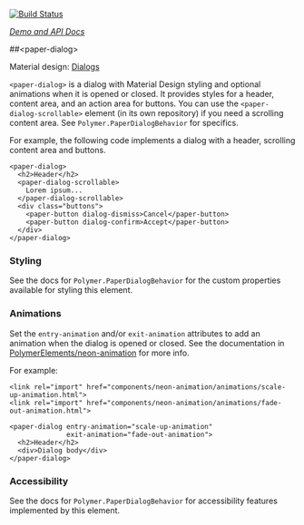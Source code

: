 
<!---

This README is automatically generated from the comments in these files:
paper-dialog.html

Edit those files, and our readme bot will duplicate them over here!
Edit this file, and the bot will squash your changes :)

-->

[![Build Status](https://travis-ci.org/PolymerElements/paper-dialog.svg?branch=master)](https://travis-ci.org/PolymerElements/paper-dialog)

_[Demo and API Docs](https://elements.polymer-project.org/elements/paper-dialog)_


##&lt;paper-dialog&gt;


Material design: [Dialogs](https://www.google.com/design/spec/components/dialogs.html)

`<paper-dialog>` is a dialog with Material Design styling and optional animations when it is
opened or closed. It provides styles for a header, content area, and an action area for buttons.
You can use the `<paper-dialog-scrollable>` element (in its own repository) if you need a scrolling
content area. See `Polymer.PaperDialogBehavior` for specifics.

For example, the following code implements a dialog with a header, scrolling content area and
buttons.

    <paper-dialog>
      <h2>Header</h2>
      <paper-dialog-scrollable>
        Lorem ipsum...
      </paper-dialog-scrollable>
      <div class="buttons">
        <paper-button dialog-dismiss>Cancel</paper-button>
        <paper-button dialog-confirm>Accept</paper-button>
      </div>
    </paper-dialog>

### Styling

See the docs for `Polymer.PaperDialogBehavior` for the custom properties available for styling
this element.

### Animations

Set the `entry-animation` and/or `exit-animation` attributes to add an animation when the dialog
is opened or closed. See the documentation in
[PolymerElements/neon-animation](https://github.com/PolymerElements/neon-animation) for more info.

For example:

    <link rel="import" href="components/neon-animation/animations/scale-up-animation.html">
    <link rel="import" href="components/neon-animation/animations/fade-out-animation.html">

    <paper-dialog entry-animation="scale-up-animation"
                  exit-animation="fade-out-animation">
      <h2>Header</h2>
      <div>Dialog body</div>
    </paper-dialog>

### Accessibility

See the docs for `Polymer.PaperDialogBehavior` for accessibility features implemented by this
element.


